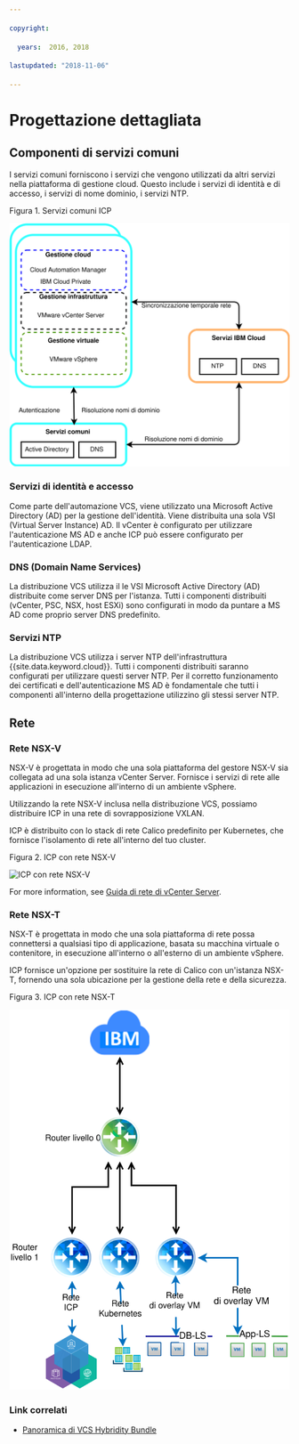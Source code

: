 ```yaml
---

copyright:

  years:  2016, 2018

lastupdated: "2018-11-06"

---
```


# Progettazione dettagliata

## Componenti di servizi comuni
I servizi comuni forniscono i servizi che vengono utilizzati da altri servizi nella piattaforma di gestione cloud. Questo include i servizi di identità e di accesso, i servizi di nome dominio, i servizi NTP.

Figura 1. Servizi comuni ICP

![Servizi comuni ICP](vcsicp-icp-commonservices.svg)

### Servizi di identità e accesso
Come parte dell'automazione VCS, viene utilizzato una Microsoft Active Directory (AD) per la gestione dell'identità. Viene distribuita una sola VSI (Virtual Server Instance) AD. Il vCenter è configurato per utilizzare l'autenticazione MS AD e anche ICP può essere configurato per l'autenticazione LDAP.

###	DNS (Domain Name Services)
La distribuzione VCS utilizza il le VSI Microsoft Active Directory (AD) distribuite come server DNS per l'istanza. Tutti i componenti distribuiti (vCenter, PSC, NSX, host ESXi) sono configurati in modo da puntare a MS AD come proprio server DNS predefinito.

###	Servizi NTP
La distribuzione VCS utilizza i server NTP dell'infrastruttura {{site.data.keyword.cloud}}. Tutti i componenti distribuiti saranno configurati per utilizzare questi server NTP. Per il corretto funzionamento dei certificati e dell'autenticazione MS AD è fondamentale che tutti i componenti all'interno della progettazione utilizzino gli stessi server NTP.

## Rete

### Rete NSX-V

NSX-V è progettata in modo che una sola piattaforma del gestore NSX-V sia collegata ad una sola istanza vCenter Server. Fornisce i servizi di rete alle applicazioni in esecuzione all'interno di un ambiente vSphere.

Utilizzando la rete NSX-V inclusa nella distribuzione VCS, possiamo distribuire ICP in una rete di sovrapposizione VXLAN.

ICP è distribuito con lo stack di rete Calico predefinito per Kubernetes, che fornisce l'isolamento di rete all'interno del tuo cluster.

Figura 2. ICP con rete NSX-V

![ICP con rete NSX-V](vcsicp-nsxv-networking.svg)

For more information, see [Guida di rete di vCenter Server](../vcsnsxt/vcsnsxt-intro.html).

### Rete NSX-T

NSX-T è progettata in modo che una sola piattaforma di rete possa connettersi a qualsiasi tipo di applicazione, basata su macchina virtuale o contenitore, in esecuzione all'interno o all'esterno di un ambiente vSphere.

ICP fornisce un'opzione per sostituire la rete di Calico con un'istanza NSX-T, fornendo una sola ubicazione per la gestione della rete e della sicurezza.

Figura 3. ICP con rete NSX-T

![ICP con rete NSX-T](vcsicp-icp-nsxt-networking.svg)

### Link correlati

* [Panoramica di VCS Hybridity Bundle](../vcs/vcs-hybridity-intro.html)
